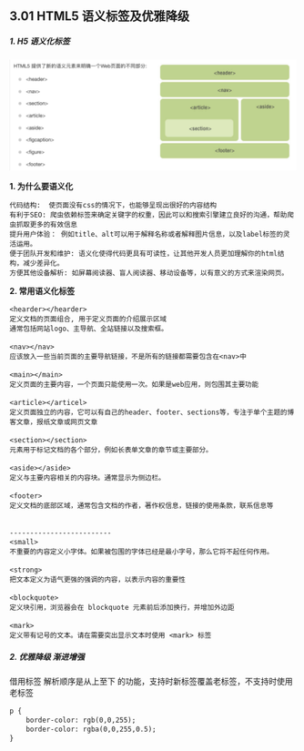 ## 3.01 HTML5 语义标签及优雅降级


##### 1. H5 语义化标签

![](../_static/html5_03_08-1.png)

**1. 为什么要语义化**
```
代码结构:  使页面没有css的情况下，也能够呈现出很好的内容结构
有利于SEO: 爬虫依赖标签来确定关键字的权重，因此可以和搜索引擎建立良好的沟通，帮助爬虫抓取更多的有效信息
提升用户体验： 例如title、alt可以用于解释名称或者解释图片信息，以及label标签的灵活运用。
便于团队开发和维护: 语义化使得代码更具有可读性，让其他开发人员更加理解你的html结构，减少差异化。
方便其他设备解析: 如屏幕阅读器、盲人阅读器、移动设备等，以有意义的方式来渲染网页。

```

**2. 常用语义化标签**
```
<hearder></hearder>
定义文档的页面组合, 用于定义页面的介绍展示区域
通常包括网站logo、主导航、全站链接以及搜索框。

<nav></nav>
应该放入一些当前页面的主要导航链接，不是所有的链接都需要包含在<nav>中

<main></main>
定义页面的主要内容，一个页面只能使用一次。如果是web应用，则包围其主要功能

<article></articel>
定义页面独立的内容，它可以有自己的header、footer、sections等，专注于单个主题的博客文章，报纸文章或网页文章

<section></section>
元素用于标记文档的各个部分，例如长表单文章的章节或主要部分。

<aside></aside>
定义与主要内容相关的内容块。通常显示为侧边栏。

<footer>
定义文档的底部区域，通常包含文档的作者，著作权信息，链接的使用条款，联系信息等


-------------------------
<small>
不重要的内容定义小字体。如果被包围的字体已经是最小字号，那么它将不起任何作用。

<strong>
把文本定义为语气更强的强调的内容，以表示内容的重要性

<blockquote>
定义块引用，浏览器会在 blockquote 元素前后添加换行，并增加外边距

<mark>
定义带有记号的文本。请在需要突出显示文本时使用 <mark> 标签

```


##### 2. 优雅降级 渐进增强

借用标签 解析顺序是从上至下 的功能，支持时新标签覆盖老标签，不支持时使用老标签

```
p {
    border-color: rgb(0,0,255);    
    border-color: rgba(0,0,255,0.5);   
}
```
